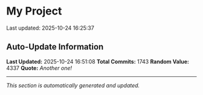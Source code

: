 # My Project


Last updated: 2025-10-24 16:25:37






















































































































































































































































































































































































































































































































































































































































































































































































































































































































































































































































































































































































































































































































































































































































































































































































































































































































































































































































































































































































































































































































































































































## Auto-Update Information

**Last Updated:** 2025-10-24 16:51:08
**Total Commits:** 1743
**Random Value:** 4337
**Quote:** _Another one!_

---
_This section is automatically generated and updated._